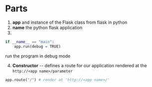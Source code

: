 # Parts 
1. **app** and instance of the Flask class from flask in python
2. **__name__** the python flask application
3. 
```python
if __name__ == "main":
    app.run(debug = TRUE)
```
run the program in debug mode

4.  **Constructor** -- defines a route for our application rendered at the `http://<app name>/parameter`

```python
app.route("/") # render at 'http://<app name>/'
```


